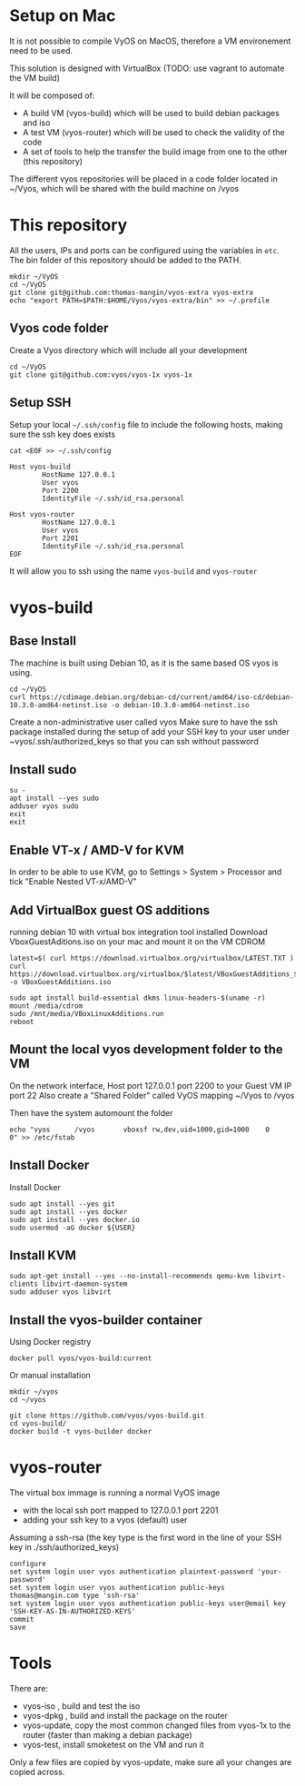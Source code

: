 # Setup on Mac

It is not possible to compile VyOS on MacOS, therefore a VM environement need to be used.

This solution is designed with VirtualBox 
(TODO: use vagrant to automate the VM build)

It will be composed of:
  - A build VM (vyos-build) which will be used to build debian packages and iso
  - A test VM (vyos-router) which will be used to check the validity of the code
  - A set of tools to help the transfer the build image from one to the other (this repository)

The different vyos repositories will be placed in a code folder located in ~/Vyos, which will be shared with the build machine on /vyos

# This repository

All the users, IPs and ports can be configured using the variables in `etc`.
The bin folder of this repository should be added to the PATH.

```
mkdir ~/VyOS
cd ~/VyOS
git clone git@github.com:thomas-mangin/vyos-extra vyos-extra
echo "export PATH=$PATH:$HOME/Vyos/vyos-extra/bin" >> ~/.profile
```

## Vyos code folder

Create a Vyos directory which will include all your development

```
cd ~/VyOS
git clone git@github.com:vyos/vyos-1x vyos-1x
```

## Setup SSH

Setup your local `~/.ssh/config` file to include the following hosts, making sure the ssh key does exists
```
cat <EOF >> ~/.ssh/config

Host vyos-build
        HostName 127.0.0.1
        User vyos
        Port 2200
        IdentityFile ~/.ssh/id_rsa.personal

Host vyos-router
        HostName 127.0.0.1
        User vyos
        Port 2201
        IdentityFile ~/.ssh/id_rsa.personal
EOF
```

It will allow you to ssh using the name `vyos-build` and `vyos-router`

# vyos-build

## Base Install

The machine is built using Debian 10, as it is the same based OS vyos is using.
```
cd ~/VyOS
curl https://cdimage.debian.org/debian-cd/current/amd64/iso-cd/debian-10.3.0-amd64-netinst.iso -o debian-10.3.0-amd64-netinst.iso
```

Create a non-administrative user called vyos
Make sure to have the ssh package installed during the setup of
add your SSH key to your user under ~vyos/.ssh/authorized_keys so that you can ssh without password

## Install sudo

```
su -
apt install --yes sudo
adduser vyos sudo
exit
exit
```

## Enable VT-x / AMD-V for KVM

In order to be able to use KVM, go to Settings > System > Processor and tick "Enable Nested VT-x/AMD-V"

## Add VirtualBox guest OS additions

running debian 10 with virtual box integration tool installed
Download VboxGuestAditions.iso on your mac and mount it on the VM CDROM
```
latest=$( curl https://download.virtualbox.org/virtualbox/LATEST.TXT )
curl https://download.virtualbox.org/virtualbox/$latest/VBoxGuestAdditions_$latest.iso -o VBoxGuestAdditions.iso
```

```
sudo apt install build-essential dkms linux-headers-$(uname -r)
mount /media/cdrom
sudo /mnt/media/VBoxLinuxAdditions.run
reboot
```

## Mount the local vyos development folder to the VM

On the network interface, Host port 127.0.0.1 port 2200 to your Guest VM IP port 22
Also create a "Shared Folder" called VyOS mapping ~/Vyos to /vyos

Then have the system automount the folder
```
echo "vyos		/vyos		vboxsf rw,dev,uid=1000,gid=1000    0       0" >> /etc/fstab
```

## Install Docker

Install Docker
```
sudo apt install --yes git
sudo apt install --yes docker
sudo apt install --yes docker.io
sudo usermod -aG docker ${USER}
```

## Install KVM

```
sudo apt-get install --yes --no-install-recommends qemu-kvm libvirt-clients libvirt-daemon-system
sudo adduser vyos libvirt
```

## Install the vyos-builder container

Using Docker registry
```
docker pull vyos/vyos-build:current
```

Or manual installation
```
mkdir ~/vyos
cd ~/vyos

git clone https://github.com/vyos/vyos-build.git
cd vyos-build/
docker build -t vyos-builder docker
```

# vyos-router

The virtual box immage is running a normal VyOS image 
 * with the local ssh port mapped to 127.0.0.1 port 2201
 * adding your ssh key to a vyos (default) user

Assuming a ssh-rsa (the key type is the first word in the line of your SSH key in ./ssh/authorized_keys)

```
configure
set system login user vyos authentication plaintext-password 'your-password'
set system login user vyos authentication public-keys thomas@mangin.com type 'ssh-rsa'
set system login user vyos authentication public-keys user@email key 'SSH-KEY-AS-IN-AUTHORIZED-KEYS'
commit
save
```

# Tools

There are:
 * vyos-iso <repo-name>, build and test the iso
 * vyos-dpkg <repo-name>, build and install the package on the router
 * vyos-update, copy the most common changed files from vyos-1x to the router (faster than making a debian package)
 * vyos-test, install smoketest on the VM and run it

Only a few files are copied by vyos-update, make sure all your changes are copied across.
